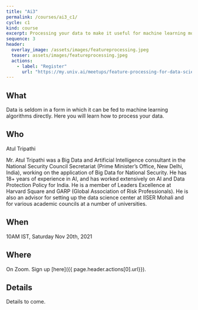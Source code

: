 ```yaml
---
title: "Ai3"
permalink: /courses/ai3_c1/
cycle: c1
kind: course
excerpt: Processing your data to make it useful for machine learning models
sequence: 3
header:
  overlay_image: /assets/images/featureprocessing.jpeg
  teaser: assets/images/featureprocessing.jpeg
  actions:
    - label: "Register"
      url: "https://my.univ.ai/meetups/feature-processing-for-data-science-c1"
---
```


## What

Data is seldom in a form in which it can be fed to machine learning algorithms directly. 
Here you will learn how to process your data.

## Who

Atul Tripathi

Mr. Atul Tripathi was a Big Data and Artificial Intelligence consultant in the National Security Council Secretariat (Prime Minister’s Office, New Delhi, India), working on the application of Big Data for National Security. He has 18+ years of experience in AI, and has worked extensively on AI and Data Protection Policy for India. He is a member of Leaders Excellence at Harvard Square and GARP (Global Association of Risk Professionals). He is also an advisor for setting up the data science center at IISER Mohali and for various academic councils at a number of universities.


## When

10AM IST, Saturday Nov 20th, 2021

## Where

On Zoom. Sign up [here]({{ page.header.actions[0].url}}).

## Details

Details to come.